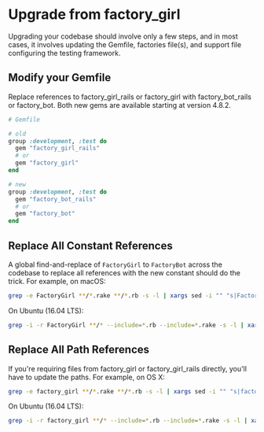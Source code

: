 # Upgrade from factory\_girl

Upgrading your codebase should involve only a few steps, and in most cases, it
involves updating the Gemfile, factories file(s), and support file configuring
the testing framework.

## Modify your Gemfile

Replace references to factory\_girl\_rails or factory\_girl with
factory\_bot\_rails or factory\_bot. Both new gems are available starting at
version 4.8.2.

```ruby
# Gemfile

# old
group :development, :test do
  gem "factory_girl_rails"
  # or
  gem "factory_girl"
end

# new
group :development, :test do
  gem "factory_bot_rails"
  # or
  gem "factory_bot"
end
```

## Replace All Constant References

A global find-and-replace of `FactoryGirl` to `FactoryBot` across the codebase
to replace all references with the new constant should do the trick. For
example, on macOS:

```sh
grep -e FactoryGirl **/*.rake **/*.rb -s -l | xargs sed -i "" "s|FactoryGirl|FactoryBot|g"
```

On Ubuntu (16.04 LTS):

```sh
grep -i -r FactoryGirl **/* --include=*.rb --include=*.rake -s -l | xargs sed -i "s|FactoryGirl|FactoryBot|"
```


## Replace All Path References

If you're requiring files from factory\_girl or factory\_girl\_rails directly,
you'll have to update the paths. For example, on OS X:

```sh
grep -e factory_girl **/*.rake **/*.rb -s -l | xargs sed -i "" "s|factory_girl|factory_bot|g"
```

On Ubuntu (16.04 LTS):

```sh
grep -i -r factory_girl **/* --include=*.rb --include=*.rake -s -l | xargs sed -i "s|factory_girl|factory_bot|"
```
